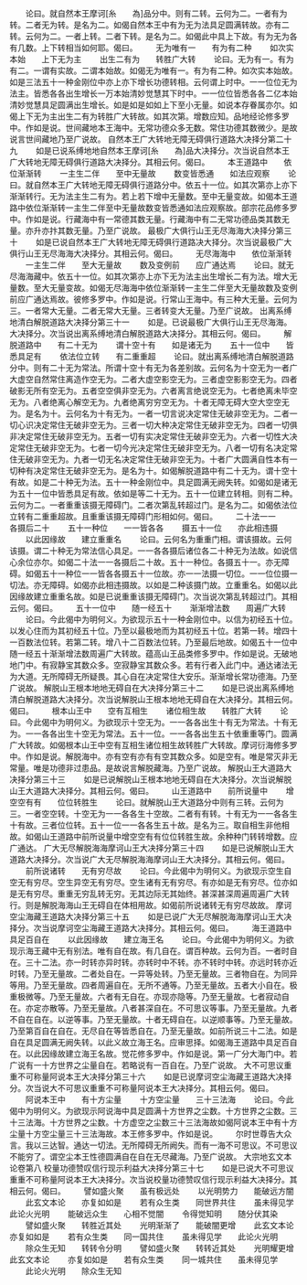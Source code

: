 <!-- { "loadSidebar": true } -->
　　论曰。就自然本王摩诃[糸　　為]品分中。则有二转。云何为二。一者有为转。二者无为转。是名为二。如偈自然本王中有为无为法具足圆满转故。亦有二转。云何为二。一者上转。二者下转。是名为二。如偈此中具上下故。有为无为各有几数。上下转相当如何耶。偈曰。
　　无为唯有一　　有为有二种
　　如次实本始　　上下无为主
　　出生二有为　　转胜广大转
　　论曰。无为有一。有为有二。一谓有实故。二谓本始故。如偈无为唯有一。有为有二种。如次实本始故。如是三法五十一种金刚位中亦上亦下增长功德转相。云何谓上时中。一一位位无为法主。皆悉各各出生增长一万本始清妙觉慧其下时中。一一位位皆悉各各二亿本始清妙觉慧具足圆满出生增长。如是如是如如上下至小无量。如说本存眷属亦尔。如偈上下无为主出生二有为转胜广大转故。如其次第。增数应知。品地经论修多罗中。作如是说。世间藏地本王海中。无常功德众多无数。常住功德其数微少。是故说言世间藏地乃至广说故。
自然本王广大转地无障无碍俱行道路大决择分第二十九
　　如是已说系缚地地自然本王摩诃[糸　　為]品大决择分。次当说自然本王广大转地无障无碍俱行道路大决择分。其相云何。偈曰。
　　本王道路中　　依位渐渐转
　　一主生二伴　　至中无量故
　　数变皆悉通　　如法应观察
　　论曰。就自然本王广大转地无障无碍俱行道路分中。依五十一位。如其次第亦上亦下渐渐转行。无为法主生二有为。若上若下增中无量数。至中无量变故。如偈本王道路中依位渐渐转一主生二伴至中无量故数变皆悉通如法应观察故。部宗花品修多罗中。作如是说。行藏海中有一常德其数无量。行藏海中有二无常功德品类其数无量。亦升亦抃其数无量。乃至广说故。
最极广大俱行山王无尽海海大决择分第三十
　　如是已说自然本王广大转地无障无碍俱行道路决大择分。次当说最极广大俱行山王无尽海海大决择分。其相云何。偈曰。
　　无尽海海中　　依位渐渐转
　　一主生二伴　　至大无量故
　　数及变例前　　应广通达焉
　　论曰。就无尽海海藏中。依五十一位。如其次第亦上亦下无为法主出生增长二有为法。增大无量数。至大无量变故。如偈无尽海海中依位渐渐转一主生二伴至大无量故数及变例前应广通达焉故。彼修多罗中。作如是说。行常山王海中。有三种大无量。云何为三。一者常大无量。二者无常大无量。三者转变大无量。乃至广说故。
出离系缚地清白解脱道路大决择分第三十一
　　如是。已说最极广大俱行山王无尽海海。大决择分。次当说出离系缚地清白解脱道路大决择分。其相云何。偈曰。
　　解脱道路中　　有二十无为
　　谓十空十有　　如是诸无为
　　五十一位中　　皆悉具足有
　　依法位立转　　有二重重超
　　论曰。就出离系缚地清白解脱道路分中。则有二十无为常法。所谓十空十有无为各差别故。云何名为十空无为一者广大虚空自然常住离造作空无为。二者大虚空影空无为。三者虚空影影空无为。四者破影无所有空无为。五者空空俱非空无为。六者离言绝说空无为。七者绝离未毕空无为。八者绝离心解空无为。九者绝离穷穷空无为。十者无障无碍大空大空空无为。是名为十。云何名为十有无为。一者一切言说决定常住无破非空无为。二者一切心识决定常住无破非空无为。三者一切大种决定常住无破非空无为。四者一切俱非决定常住无破非空无为。五者一切有实决定常住无破非空无为。六者一切性大决定常住无破非空无为。七者一切今光决定常住无破非空无为。八者一切有名决定常住无破非空无为。九者一切无名决定常住无破非空无为。十者广大圆满自性本有一切种有决定常住无破非空无为。是名为十。如偈解脱道路中有二十无为。谓十空十有故。如是二十种无为法。五十一种金刚位中。具足圆满无阙失转。如偈如是诸无为五十一位中皆悉具足有故。依如是等二十无为。五十一位建立转相。则有二种。云何为二。一者重重该摄无障碍门。二者次第乱转超过门。是名为二。如偈依法位立转有二重重超故。且重重该摄无障碍门形相如何。偈曰。
　　二十法一一　　各摄后二十
　　五十一种位　　一一皆各各
　　摄五十一位　　亦此相违摄
　　以此因缘故　　建立重重名
　　论曰。云何名为重重门相。谓该摄故。云何该摄。谓二十种无为常法信心具足。一一各各摄后诸位各二十种无为法故。如说信心余位亦尔。如偈二十法一一各摄后二十故。五十一种位。各摄五十一。亦无障碍。如偈五十一种位一一皆各各摄五十一位故。亦一一法摄一切位。一一位位摄一切法。亦无障碍。如偈亦此相违摄故。以如是二种该摄门故。立重重名。如偈以此因缘故建立重重名故。如是已说重重该摄无障碍门。次当说次第乱转超过门。其相云何。偈曰。
　　五十一位中　　随一经五十
　　渐渐增法数　　周遍广大转
　　论曰。今此偈中为明何义。为欲现示五十一种金刚位中。以信为初经五十位。以发心住而为其初经五十位。乃至以最极地而为其初经五十位。若第一转。增四十一百数法位转。若第二转。增八十二百数法位转。乃至最后地故。如偈五十一位中随一经五十渐渐增法数周遍广大转故。蕴高山王品类修多罗中。作如是说。无破地地门中。有寂静宝其数众多。空寂静宝其数众多。若有行者入此门中。通达诸法无为大道。无所障碍无所疑畏。其心自在决定常住大安乐。渐渐增长常功德海。乃至广说故。
解脱山王根本地地无碍自在大决择分第三十二
　　如是已说出离系缚地清白解脱道路大决择分。次当说解脱山王根本地地无碍自在大决择分。其相云何。偈曰。
　　根本山王中　　空有互相生
　　诸位相生故　　转胜广大转
　　论曰。今此偈中为明何义。为欲现示十空无为。一一各各出生十有无为常法。十有无为。一一各各出生十空无为常法。五十一位。一一各各出生五十依重重等门。圆满广大转故。如偈根本山王中空有互相生诸位相生故转胜广大转故。摩诃衍海修多罗中。作如是说。解脱海中。亦有空有亦有有空其数众多。如是空有。唯是常灭非无常量。唯是功德非过患品。是故说言解脱藏海。乃至广说故。
解脱山王大道路大决择分第三十三
　　如是已说解脱山王根本地地无碍自在大决择分。次当说解脱山王大道路大决择分。其相云何。偈曰。
　　山王道路中　　前所说量中
　　增空空有有　　位位转胜生
　　论曰。就解脱山王大道路分中则有三转。云何为三。一者空空转。十空无为一一各各生十空故。二者有有转。十有无为一一各各生十有故。三者位位转。五十一位一一各各生五十故。是名为三。取自相生非他相故。如偈山王道路中前所说量中增空空有有位位转胜生故。余种种门转转增数。应广通达。
广大无尽解脱海海摩诃山王大决择分第三十四
　　如是已说解脱山王大道路大决择分。次当说广大无尽解脱海海摩诃山王大决择分。其相云何。偈曰。
　　前所说诸转　　无有穷尽故
　　论曰。今此偈中为明何义。为欲现示空生自空无有穷尽。空生异空无有穷尽。空生诸有无有穷尽。有亦如是无有穷尽。位亦如是无有穷尽。重重无穷乱转无穷。无其边际无其始终。甚深甚深周遍周遍广大转行。则是解脱海海山王无碍自在体相用故。如偈前所说诸转无有穷尽故故。
摩诃空尘海藏王道路大决择分第三十五
　　如是已说广大无尽解脱海海摩诃山王大决择分。次当说摩诃空尘海藏王道路大决择分。其相云何。偈曰。
　　海王道路中　　具足百自在
　　以此因缘故　　建立海王名
　　论曰。今此偈中为明何义。为欲现示海王藏中无有别法。唯有自在故。有几自在。谓百种故。云何为百。一者时自在。三十二法。亦一时转亦异时转。亦转时中不转。亦不转时中转。亦远时转亦近时转。乃至无量故。二者处自在。一异等处转。乃至无量故。三者物自在。为同异等用。乃至无量故。四者周遍自在。无所不通等。乃至无量故。五者大小自在。极重极微等。乃至无量故。六者有无自在。亦现亦隐等。乃至无量故。七者寂动自在。亦定亦散等。乃至无量故。八者甚深自在。不可思议等事。乃至无量故。九者不自在自在。以逆等事。乃至无量故。十者无碍自在。以逆顺事等。乃至无量故。乃至第百自在自在。无尽自在等皆悉自在。乃至无量故。如前所说三十二法。如是自在具足圆满无阙失转。以此义故立海王名。应审思择。如偈海王道路中具足百自在。以此因缘故建立海王名故。觉花修多罗中。作如是说。第一广分大海门中。若广说有一十方世界之尘量自在。若略说有一百自在。乃至广说故。
大不可思议重重不可称量阿说本王大决择分第三十六
　　如是已说摩诃空尘海藏王道路大决择分。次当说大不可思议重重不可称量阿说本王大决择分。其相云何。偈曰。
　　阿说本王中　　有十方尘量
　　十方空尘量　　三十三法海
　　论曰。今此偈中为明何义。为欲现示阿说海中具足圆满十方世界之尘数。十方世界之尘数。三十三法海。十方世界之尘数。十方虚空之尘数三十三法海故如偈阿说本王中有十方尘量十方空尘量三十三法海故。本王修多罗中。作如是说。
　　尔时世尊告大众言。我以三达智。通达一切法。无所障碍无所阙失。而有一海不可思议。不可思议不能穷了。谓空尘本王性德圆满自在自在无尽藏海。乃至广说故。
大宗地玄文本论卷第八
校量功德赞叹信行现示利益大决择分第三十七
　　如是已说大不可思议重重不可称量阿说本王大决择分。次当说校量功德赞叹信行现示利益大决择分。其相云何。偈曰。
　　譬如盛火聚　　虽有极远处
　　以光明势力　　能破远方闇
　　此玄文本论　　亦复如如是
　　若有众生类　　同世界共住
　　虽未得见学　　此论火光明
　　能破远众生　　心相不觉闇
　　令得觉知明　　随分伏其染
　　譬如盛火聚　　转胜近其处
　　光明渐渐了　　能破闇更增
　　此玄文本论　　亦复如如是
　　若有众生类　　同一国共住
　　虽未得见学　　此论火光明
　　除众生无知　　转转令分明
　　譬如盛火聚　　转转近其处
　　光明耀更增　　此玄文本论
　　亦复如如是　　若有众生类
　　同一城共住　　虽未得见学
　　此论火光明　　除众生无知
